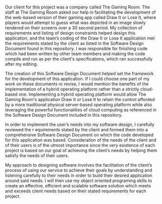 Our client for this project was a company called The Gaming Room. The staff at The Gaming Room 
asked our help in facilitating the development of the web-based version of their gaming app 
called Draw It or Lose It, where players would attempt to guess what was depicted in an image 
slowly rendered on their screens over a 30 second period.  My collection of requirements and 
listing of design constraints helped design this application, and the team’s coding of the Draw 
It or Lose It application met the requirements stated by the client as listed in the Software 
Design Document found in this repository.  I was responsible for finishing code which had been 
written by other team members and making the code compile and run as per the client's 
specifications, which ran successfully after my editing. 

The creation of this Software Design Document helped set the framework for the development of 
this application.  If I could choose one part of my work on these documents ro revise, I would 
mention the benefits of the implementation of a hybrid operating platform rather than a strictly 
cloud-based one.  Implementing a hybrid operating platform would allow The Gaming Room's 
application Draw It or Lose It to retain the control afforded by a more traditional physical 
server-based operating platform while also leveraging the powerful functionalities of cloud 
computing as referenced in the Software Design Document included in this repository.   

In order to implement the user’s needs into my software design, I carefully reviewed the r
equirements stated by the client and formed them into a comprehensive Software Design Document 
on which the code developed for this application was based.  Consideration of the needs of the 
client and of their users is of the utmost importance since the very existence of each project 
is based on our goal of achieving the client’s needs by helping them satisfy the needs of their 
users.   

My approach to designing software involves the facilitation of the client’s process of using 
our service to achieve their goals by understanding and listening carefully to their needs in 
order to build their desired application around said needs.  I will then use my object oriented 
programing skills to create an effective, efficient and scalable software solution which meets 
and exceeds client needs based on their stated requirements for each project.  
